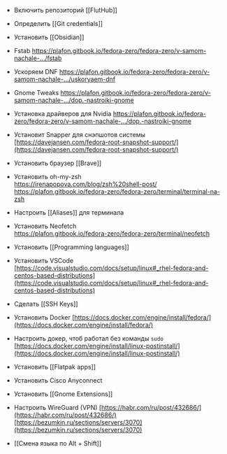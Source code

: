 -  Включить репозиторий [[FlutHub]]
    
-  Определить [[Git credentials]]
    
-  Установить [[Obsidian]]
    
-  Fstab 
    https://plafon.gitbook.io/fedora-zero/fedora-zero/v-samom-nachale-.../fstab
    
-  Ускоряем DNF 
    https://plafon.gitbook.io/fedora-zero/fedora-zero/v-samom-nachale-.../uskoryaem-dnf
    
-  Gnome Tweaks
    https://plafon.gitbook.io/fedora-zero/fedora-zero/v-samom-nachale-.../dop.-nastroiki-gnome
    
-  Установка драйверов для Nvidia
    https://plafon.gitbook.io/fedora-zero/fedora-zero/v-samom-nachale-.../dop.-nastroiki-gnome
    
- Установит Snapper для снэпшотов системы [https://davejansen.com/fedora-root-snapshot-support/](https://davejansen.com/fedora-root-snapshot-support/)
    
- Установить браузер [[Brave]]
    
- Установить oh-my-zsh  
    [https://irenapopova.com/blog/zsh%20shell-post/  
    ](https://irenapopova.com/blog/zsh%20shell-post/)https://plafon.gitbook.io/fedora-zero/fedora-zero/terminal/terminal-na-zsh
    
-   Настроить [[Aliases]] для терминала
    
-   Установить Neofetch  
    https://plafon.gitbook.io/fedora-zero/fedora-zero/terminal/neofetch
    
- Установить [[Programming languages]]
    
-   Установить VSCode  
    [https://code.visualstudio.com/docs/setup/linux#_rhel-fedora-and-centos-based-distributions](https://code.visualstudio.com/docs/setup/linux#_rhel-fedora-and-centos-based-distributions)
      
- Сделать [[SSH Keys]]
    
-   Установить Docker [https://docs.docker.com/engine/install/fedora/](https://docs.docker.com/engine/install/fedora/)
    
-   Настроить докер, чтоб работал без команды `sudo`  
    [https://docs.docker.com/engine/install/linux-postinstall/](https://docs.docker.com/engine/install/linux-postinstall/)
    
-   Установить [[Flatpak apps]]
    
-   Установить Cisco Anyconnect
    
-   Установить [[Gnome Extensions]]
    
-   Настроить WireGuard (VPN)
    [https://habr.com/ru/post/432686/](https://habr.com/ru/post/432686/)
    [https://bezumkin.ru/sections/servers/3070](https://bezumkin.ru/sections/servers/3070)
    
-   [[Смена языка по Alt + Shift]]